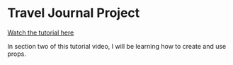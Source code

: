 # Travel Journal Project

[Watch the tutorial here](https://youtu.be/x4rFhThSX04?si=t2L000onp0xPhYJT&t=8280)

In section two of this tutorial video, I will be learning how to create and use props.

